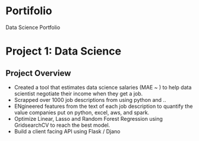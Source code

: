 # Portifolio
Data Science Portfolio

# Project 1: Data Science
## Project Overview
* Created a tool that estimates data science salaries (MAE ~ ) to help data scientist negotiate their income when they get a job.
* Scrapped over 1000 job descriptions from <company name> using python and ..
* ENgineered features from the text of each job description to quantify the value companies put on python, excel, aws, and spark.
* Optimize Linear, Lasso and Random Forest Regression using GridsearchCV to reach the best model.
* Build a client facing API using Flask / Djano
  
  
